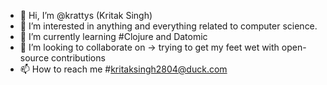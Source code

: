 - 👋 Hi, I’m @krattys (Kritak Singh)
- 👀 I’m interested in anything and everything related to computer science. 
- 🌱 I’m currently learning #Clojure and Datomic
- 💞️ I’m looking to collaborate on -> trying to get my feet wet with open-source contributions
- 📫 How to reach me #kritaksingh2804@duck.com

<!---
krattys/krattys is a ✨ special ✨ repository because its `README.md` (this file) appears on your GitHub profile.
You can click the Preview link to take a look at your changes.
--->
